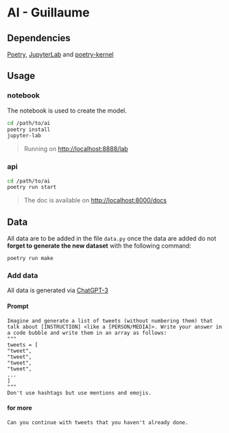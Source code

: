 # AI - Guillaume

## Dependencies
[Poetry](https://python-poetry.org/docs/#installation), [JupyterLab](https://jupyter.org/install#jupyterlab) and [poetry-kernel](https://pypi.org/project/poetry-kernel/)

## Usage
### notebook
The notebook is used to create the model.
```bash 
cd /path/to/ai
poetry install
jupyter-lab
```
> Running on [http://localhost:8888/lab](http://localhost:8888/lab)

### api
```bash
cd /path/to/ai
poetry run start
```
> The doc is available on [http://localhost:8000/docs](http://localhost:8000/docs)

## Data
All data are to be added in the file `data.py` once the data are added do not **forget to generate the new dataset** with the following command:
```shell
poetry run make
```
 
### Add data
All data is generated via [ChatGPT-3](https://chat.openai.com/chat)

#### Prompt
```
Imagine and generate a list of tweets (without numbering them) that talk about [INSTRUCTION] <like a [PERSON/MEDIA]>. Write your answer in a code bubble and write them in an array as follows:
"""
tweets = [
"tweet",
"tweet",
"tweet",
"tweet",
...
]
"""
Don't use hashtags but use mentions and emojis. 
```
#### for more
```
Can you continue with tweets that you haven't already done.
```
